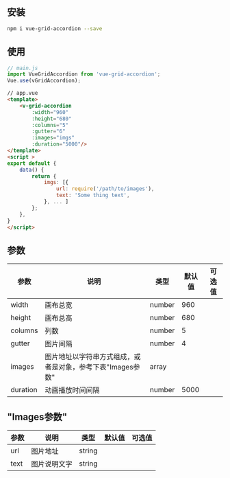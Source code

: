 ## 安装
```bash
npm i vue-grid-accordion --save
```

## 使用
```js
// main.js
import VueGridAccordion from 'vue-grid-accordion';
Vue.use(vGridAccordion);
```
```html
// app.vue
<template>
    <v-grid-accordion
        :width="960"
        :height="680"
        :columns="5"
        :gutter="6"
        :images="imgs"
        :duration="5000"/>
</template>
<script >
export default {
    data() {
        return {
            imgs: [{
                url: require('/path/to/images'),
                text: 'Some thing text',
            }, ... ]
        };
    },
}
</script>
```

## 参数
|参数|说明|类型|默认值|可选值|
|----|----|----|----|----|
|width|画布总宽|number|960||
|height|画布总高|number|680||
|columns|列数|number|5||
|gutter|图片间隔|number|4||
|images|图片地址以字符串方式组成，或者是对象，参考下表"Images参数"|array|||
|duration|动画播放时间间隔|number|5000||

## "Images参数"
|参数|说明|类型|默认值|可选值|
|----|----|----|----|----|
|url|图片地址|string|||
|text|图片说明文字|string|||
